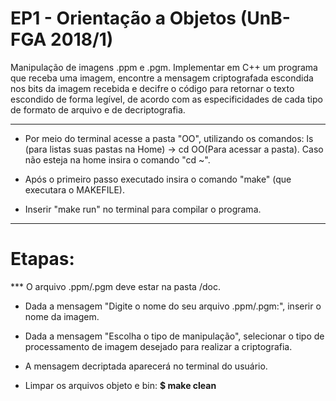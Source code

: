 # EP1 - Orientação a Objetos (UnB-FGA 2018/1)

Manipulação de imagens .ppm e .pgm. Implementar em C++ um programa que receba uma imagem, encontre a mensagem criptografada escondida nos bits da imagem recebida e decifre o código para retornar o texto escondido de forma legível, de acordo com as especificidades de cada tipo de formato de arquivo e de decriptografia. 

-----------------------------------------------------------------------

* Por meio do terminal acesse a pasta "OO", utilizando os comandos: ls (para listas suas pastas na Home) -> cd OO(Para acessar a pasta). Caso não esteja na home insira o comando "cd ~".

* Após o primeiro passo executado insira o comando "make" (que executara o MAKEFILE).

* Inserir "make run" no terminal para compilar o programa.

-----------------------------------------------------------------------
# Etapas:

*** O arquivo .ppm/.pgm deve estar na pasta /doc.

* Dada a mensagem "Digite o nome do seu arquivo .ppm/.pgm:", inserir o nome da imagem.

* Dada a mensagem "Escolha o tipo de manipulação", selecionar o tipo de processamento de imagem desejado para realizar a criptografia.

* A mensagem decriptada aparecerá no terminal do usuário.

* Limpar os arquivos objeto e bin: **$ make clean** 

